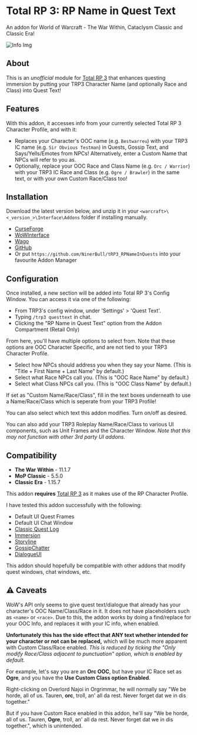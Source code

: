 # Total RP 3: RP Name in Quest Text
An addon for World of Warcraft - The War Within, Cataclysm Classic and Classic Era!

![Info Img](https://cdn-wow.mmoui.com/preview/pvw75727.jpg)

## About
This is an _unofficial_ module for [Total RP 3](https://github.com/Total-RP/Total-RP-3) that enhances questing immersion by putting your TRP3 Character Name (and optionally Race and Class) into Quest Text!


## Features
With this addon, it accesses info from your currently selected Total RP 3 Character Profile, and with it:

* Replaces your Character's OOC name (e.g. `Bestwarreu`) with your TRP3 IC name (e.g. `Sir Obvious Testman`) in Quests, Gossip Text, and Says/Yells/Emotes from NPCs! Alternatively, enter a Custom Name that NPCs will refer to you as.
* Optionally, replace your OOC Race and Class Name (e.g. `Orc / Warrior`) with your TRP3 IC Race and Class (e.g. `Ogre / Brawler`) in the same text, or with your own Custom Race/Class too!

## Installation
Download the latest version below, and unzip it in your `<warcraft>\<_version_>\Interface\Addons` folder if installing manually.

* [CurseForge](https://www.curseforge.com/wow/addons/trp3-rpnameinquests)
* [WoWInterface](https://www.wowinterface.com/downloads/fileinfo.php?id=26545)
* [Wago](https://addons.wago.io/addons/trp3-rpnameinquests)
* [GitHub](https://github.com/NinerBull/tRP3_RPNameInQuests/releases/latest)
* Or put `https://github.com/NinerBull/tRP3_RPNameInQuests` into your favourite Addon Manager


## Configuration
Once installed, a new section will be added into Total RP 3's Config Window.
You can access it via one of the following:

* From TRP3's config window, under 'Settings' > 'Quest Text'.
* Typing `/trp3 questtext` in chat.
* Clicking the "RP Name in Quest Text" option from the Addon Compartment (Retail Only)

From here, you'll have multiple options to select from. Note that these options are OOC Character Specific, and are not tied to your TRP3 Character Profile.

* Select how NPCs should address you when they say your Name. (This is "Title + First Name + Last Name" by default.)
* Select what Race NPCs call you. (This is "OOC Race Name" by default.)
* Select what Class NPCs call you. (This is "OOC Class Name" by default.)

If set as "Custom Name/Race/Class", fill in the text boxes underneath to use a Name/Race/Class which is seperate from your TRP3 Profile!

You can also select which text this addon modifies. Turn on/off as desired.

You can also add your TRP3 Roleplay Name/Race/Class to various UI components, such as Unit Frames and the Character Window. _Note that this may not function with other 3rd party UI addons._

## Compatibility
* **The War Within** - 11.1.7
* **MoP Classic** - 5.5.0
* **Classic Era** - 1.15.7

This addon **requires** [Total RP 3](https://github.com/Total-RP/Total-RP-3) as it makes use of the RP Character Profile.

I have tested this addon successfully with the following:
* Default UI Quest Frames
* Default UI Chat Window
* [Classic Quest Log](https://www.curseforge.com/wow/addons/classic-quest-log)
* [Immersion](https://github.com/seblindfors/Immersion)
* [Storyline](https://github.com/Total-RP/Storyline)
* [GossipChatter](https://github.com/keyboardturner/GossipChatter)
* [DialogueUI](https://github.com/Peterodox/YUI-Dialogue)

This addon should hopefully be compatible with other addons that modify quest windows, chat windows, etc.

## :warning: Caveats
WoW's API only seems to give quest text/dialogue that already has your character's OOC Name/Class/Race in it. It does not have placeholders such as `<name>` or `<race>`.
Due to this, the addon works by doing a find/replace for your OOC Info, and replaces it with your IC info, when enabled.

**Unfortunately this has the side effect that ANY text whether intended for your character or not can be replaced,** which will be much more apparent with Custom Class/Race enabled. _This is reduced by ticking the "Only modify Race/Class adjacent to punctuation" option, which is enabled by default._

For example, let's say you are an **Orc OOC**, but have your IC Race set as **Ogre**, and you have the **Use Custom Class option Enabled**.

Right-clicking on Overlord Najoi in Orgrimmar, he will normally say "We be horde, all of us. Tauren, **orc**, troll, an' all da rest. Never forget dat we in dis together."

But if you have Custom Race enabled in this addon, he'll say "We be horde, all of us. Tauren, **Ogre**, troll, an' all da rest. Never forget dat we in dis together.", which is unintended.
